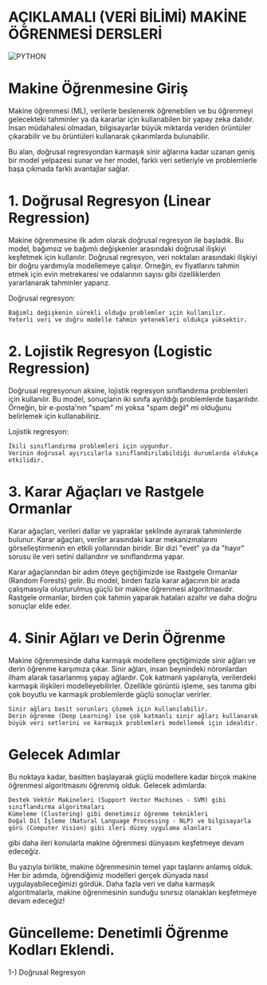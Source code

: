 # AÇIKLAMALI (VERİ BİLİMİ) MAKİNE ÖĞRENMESİ DERSLERİ
![PYTHON ](https://github.com/user-attachments/assets/436e7ba8-116f-4365-99fe-c1b7f38edbde)

# Makine Öğrenmesine Giriş

Makine öğrenmesi (ML), verilerle beslenerek öğrenebilen ve bu öğrenmeyi gelecekteki tahminler ya da kararlar için kullanabilen bir yapay zeka dalıdır. İnsan müdahalesi olmadan, bilgisayarlar büyük miktarda veriden örüntüler çıkarabilir ve bu örüntüleri kullanarak çıkarımlarda bulunabilir.

Bu alan, doğrusal regresyondan karmaşık sinir ağlarına kadar uzanan geniş bir model yelpazesi sunar ve her model, farklı veri setleriyle ve problemlerle başa çıkmada farklı avantajlar sağlar.
# 1. Doğrusal Regresyon (Linear Regression)

Makine öğrenmesine ilk adım olarak doğrusal regresyon ile başladık. Bu model, bağımsız ve bağımlı değişkenler arasındaki doğrusal ilişkiyi keşfetmek için kullanılır. Doğrusal regresyon, veri noktaları arasındaki ilişkiyi bir doğru yardımıyla modellemeye çalışır. Örneğin, ev fiyatlarını tahmin etmek için evin metrekaresi ve odalarının sayısı gibi özelliklerden yararlanarak tahminler yaparız.

 Doğrusal regresyon:

    Bağımlı değişkenin sürekli olduğu problemler için kullanılır.
    Yeterli veri ve doğru modelle tahmin yetenekleri oldukça yüksektir.

# 2. Lojistik Regresyon (Logistic Regression)

Doğrusal regresyonun aksine, lojistik regresyon sınıflandırma problemleri için kullanılır. Bu model, sonuçların iki sınıfa ayrıldığı problemlerde başarılıdır. Örneğin, bir e-posta'nın "spam" mi yoksa "spam değil" mi olduğunu belirlemek için kullanabiliriz.

Lojistik regresyon:

    İkili sınıflandırma problemleri için uygundur.
    Verinin doğrusal ayırıcılarla sınıflandırılabildiği durumlarda oldukça etkilidir.

# 3. Karar Ağaçları ve Rastgele Ormanlar

Karar ağaçları, verileri dallar ve yapraklar şeklinde ayırarak tahminlerde bulunur. Karar ağaçları, veriler arasındaki karar mekanizmalarını görselleştirmenin en etkili yollarından biridir. Bir dizi "evet" ya da "hayır" sorusu ile veri setini dallandırır ve sınıflandırma yapar.

Karar ağaçlarından bir adım öteye geçtiğimizde ise Rastgele Ormanlar (Random Forests) gelir. Bu model, birden fazla karar ağacının bir arada çalışmasıyla oluşturulmuş güçlü bir makine öğrenmesi algoritmasıdır. Rastgele ormanlar, birden çok tahmin yaparak hataları azaltır ve daha doğru sonuçlar elde eder.
# 4. Sinir Ağları ve Derin Öğrenme
 
Makine öğrenmesinde daha karmaşık modellere geçtiğimizde sinir ağları ve derin öğrenme karşımıza çıkar. Sinir ağları, insan beynindeki nöronlardan ilham alarak tasarlanmış yapay ağlardır. Çok katmanlı yapılarıyla, verilerdeki karmaşık ilişkileri modelleyebilirler. Özellikle görüntü işleme, ses tanıma gibi çok boyutlu ve karmaşık problemlerde güçlü sonuçlar verirler.

    Sinir ağları basit sorunları çözmek için kullanılabilir.
    Derin öğrenme (Deep Learning) ise çok katmanlı sinir ağları kullanarak büyük veri setlerini ve karmaşık problemleri modellemek için idealdir.

# Gelecek Adımlar

Bu noktaya kadar, basitten başlayarak güçlü modellere kadar birçok makine öğrenmesi algoritmasını öğrenmiş olduk. Gelecek adımlarda:

    Destek Vektör Makineleri (Support Vector Machines - SVM) gibi sınıflandırma algoritmaları
    Kümeleme (Clustering) gibi denetimsiz öğrenme teknikleri
    Doğal Dil İşleme (Natural Language Processing - NLP) ve bilgisayarla görü (Computer Vision) gibi ileri düzey uygulama alanları

gibi daha ileri konularla makine öğrenmesi dünyasını keşfetmeye devam edeceğiz.

Bu yazıyla birlikte, makine öğrenmesinin temel yapı taşlarını anlamış olduk. Her bir adımda, öğrendiğimiz modelleri gerçek dünyada nasıl uygulayabileceğimizi gördük. Daha fazla veri ve daha karmaşık algoritmalarla, makine öğrenmesinin sunduğu sınırsız olanakları keşfetmeye devam edeceğiz!

# Güncelleme: Denetimli Öğrenme Kodları Eklendi.
1-) Doğrusal Regresyon 


